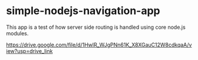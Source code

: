 # simple-nodejs-navigation-app
This app is a test of how server side routing is handled using core node.js modules.

https://drive.google.com/file/d/1HwlR_WJgPNn61K_X8XGauC12W8cdkqaA/view?usp=drive_link
